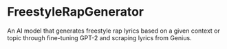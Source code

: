 # FreestyleRapGenerator
An AI model that generates freestyle rap lyrics based on a given context or topic through fine-tuning GPT-2 and scraping lyrics from Genius.

